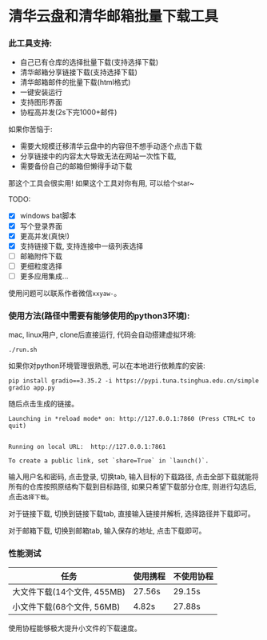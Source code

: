 # 清华云盘和清华邮箱批量下载工具

### 此工具支持:

- 自己已有仓库的选择批量下载(支持选择下载)
- 清华邮箱分享链接下载(支持选择下载)
- 清华邮箱邮件的批量下载(html格式)
- 一键安装运行
- 支持图形界面
- 协程高并发(2s下完1000+邮件)

如果你苦恼于:
- 需要大规模迁移清华云盘中的内容但不想手动逐个点击下载 
- 分享链接中的内容太大导致无法在网站一次性下载, 
- 需要备份自己的邮箱但懒得手动下载

那这个工具会很实用! 如果这个工具对你有用, 可以给个star~



TODO:

- [x] windows bat脚本
- [x] 写个登录界面
- [x] 更高并发(真快!)
- [x] 支持链接下载, 支持连接中一级列表选择
- [ ] 邮箱附件下载
- [ ] 更细粒度选择
- [ ] 更多应用集成...

使用问题可以联系作者微信`xxyaw-`。



### 使用方法(路径中需要有能够使用的python3环境):

mac, linux用户, clone后直接运行, 代码会自动搭建虚拟环境:
```shell
./run.sh
```

如果你对python环境管理很熟悉, 可以在本地进行依赖库的安装:

```
pip install gradio==3.35.2 -i https://pypi.tuna.tsinghua.edu.cn/simple
gradio app.py
```



随后点击生成的链接。

```shell
Launching in *reload mode* on: http://127.0.0.1:7860 (Press CTRL+C to quit)


Running on local URL:  http://127.0.0.1:7861

To create a public link, set `share=True` in `launch()`.
```

输入用户名和密码, 点击登录, 切换tab, 输入目标的下载路径, 点击全部下载就能将所有的仓库按照原结构下载到目标路径, 如果只希望下载部分仓库, 则进行勾选后, 点击`选择下载`。

对于链接下载, 切换到链接下载tab, 直接输入链接并解析, 选择路径并下载即可。

对于邮箱下载, 切换到邮箱tab, 输入保存的地址, 点击下载即可。



### 性能测试

|任务 | 使用携程 | 不使用协程 |
|-|- | - |
|大文件下载(14个文件, 455MB) | 27.56s |  29.15s |
|小文件下载(68个文件, 56MB) | 4.82s |  27.88s|

使用协程能够极大提升小文件的下载速度。